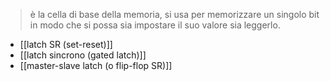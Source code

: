 > è la cella di base della memoria, si usa per memorizzare un singolo bit in modo che si possa sia impostare il suo valore sia leggerlo.

- [[latch SR (set-reset)]]
- [[latch sincrono (gated latch)]]
- [[master-slave latch (o flip-flop SR)]]